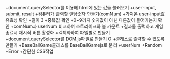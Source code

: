 +document.querySelector를 이용해 html에 있는 값들 불러오기
	+user-input, submit, result
+컴퓨터가 출력할 랜덤숫자 만들기(comNum)
+가져온 user-input값 유효성 확인
	+길이 3
	+중복값 확인
	+0~9까지 숫자값이 아닌 다른값이 들어가는지 확인
+comNum과 userNum 비교하여 스트라이크와 볼 카운트
+결과물 출력하고 게임종료시 재시작 버튼 활성화
+객체화하여 파일별로 만들기
	+document.querySelector를 DOM.js파일로 만들기 O
	+클래스로 출력할 수 있도록 만들기
	+BaseBallGame클래스를 BaseBallGamejs로 분리
	+userNum
	+Random
	+Error
+간단한 CSS작업 
